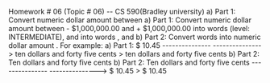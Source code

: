 Homework # 06 (Topic # 06) -- CS 590(Bradley university)
a) Part 1: Convert numeric dollar amount between a) Part 1: Convert numeric dollar amount between - $1,000,000.00 and + $1,000,000.00
into words (level: INTERMEDIATE), and into words , and
b) Part 2: Convert words into numeric dollar amount .
For example: 
a) Part 1: 
$ 10.45 --------------- ---------------> ten dollars and forty five cents > ten dollars and forty five cents
b) Part 2: 
Ten dollars and forty five cents b) Part 2: Ten dollars and forty five cents --------------- ---------------> $ 10.45 > $ 10.45
